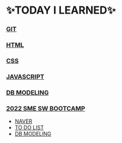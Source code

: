 # :sparkles:TODAY I LEARNED:sparkles:

### [GIT](GIT)

### [HTML](HTML)

### [CSS](CSS)

### [JAVASCRIPT](Javascript)

### [DB MODELING](DB_modeling)

### [2022 SME SW BOOTCAMP](2022-SME-SWBootCamp)

- [NAVER](https://github.com/cw001121/TIL/tree/main/2022-SME-SWBootCamp/Naver)
- [TO DO LIST](https://github.com/cw001121/TIL/tree/main/2022-SME-SWBootCamp/Todolist)
- [DB MODELING](https://github.com/cw001121/TIL/tree/main/2022-SME-SWBootCamp/DB_modeling)
